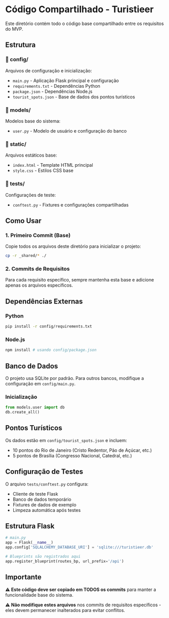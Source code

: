 # Código Compartilhado - Turistieer

Este diretório contém todo o código base compartilhado entre os requisitos do MVP.

## Estrutura

### 📁 config/
Arquivos de configuração e inicialização:
- `main.py` - Aplicação Flask principal e configuração
- `requirements.txt` - Dependências Python
- `package.json` - Dependências Node.js  
- `tourist_spots.json` - Base de dados dos pontos turísticos

### 📁 models/
Modelos base do sistema:
- `user.py` - Modelo de usuário e configuração do banco

### 📁 static/
Arquivos estáticos base:
- `index.html` - Template HTML principal
- `style.css` - Estilos CSS base

### 📁 tests/
Configurações de teste:
- `conftest.py` - Fixtures e configurações compartilhadas

## Como Usar

### 1. Primeiro Commit (Base)
Copie todos os arquivos deste diretório para inicializar o projeto:

```bash
cp -r _shared/* ./
```

### 2. Commits de Requisitos
Para cada requisito específico, sempre mantenha esta base e adicione apenas os arquivos específicos.

## Dependências Externas

### Python
```bash
pip install -r config/requirements.txt
```

### Node.js
```bash
npm install # usando config/package.json
```

## Banco de Dados

O projeto usa SQLite por padrão. Para outros bancos, modifique a configuração em `config/main.py`.

### Inicialização
```python
from models.user import db
db.create_all()
```

## Pontos Turísticos

Os dados estão em `config/tourist_spots.json` e incluem:
- 10 pontos do Rio de Janeiro (Cristo Redentor, Pão de Açúcar, etc.)
- 5 pontos de Brasília (Congresso Nacional, Catedral, etc.)

## Configuração de Testes

O arquivo `tests/conftest.py` configura:
- Cliente de teste Flask
- Banco de dados temporário
- Fixtures de dados de exemplo
- Limpeza automática após testes

## Estrutura Flask

```python
# main.py
app = Flask(__name__)
app.config['SQLALCHEMY_DATABASE_URI'] = 'sqlite:///turistieer.db'

# Blueprints são registrados aqui
app.register_blueprint(routes_bp, url_prefix='/api')
```

## Importante

⚠️ **Este código deve ser copiado em TODOS os commits** para manter a funcionalidade base do sistema.

⚠️ **Não modifique estes arquivos** nos commits de requisitos específicos - eles devem permanecer inalterados para evitar conflitos.
